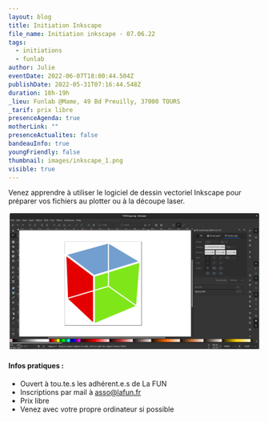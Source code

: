 ```yaml
---
layout: blog
title: Initiation Inkscape
file_name: Initiation inkscape - 07.06.22
tags:
  - initiations
  - funlab
author: Julie
eventDate: 2022-06-07T18:00:44.504Z
publishDate: 2022-05-31T07:16:44.548Z
duration: 18h-19h
_lieu: Funlab @Mame, 49 Bd Preuilly, 37000 TOURS
_tarif: prix libre
presenceAgenda: true
motherLink: ""
presenceActualites: false
bandeauInfo: true
youngFriendly: false
thumbnail: images/inkscape_1.png
visible: true
---
```

Venez apprendre à utiliser le logiciel de dessin vectoriel Inkscape pour préparer vos fichiers au plotter ou à la découpe laser.

![](images/inkscape_1.png)

#### Infos pratiques :

* Ouvert à tou.te.s les adhérent.e.s de La FUN
* Inscriptions par mail à asso@lafun.fr
* Prix libre
* Venez avec votre propre ordinateur si possible
